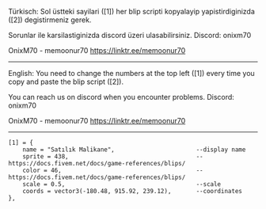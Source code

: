 Türkisch:
Sol üstteki sayilari ([1]) her blip scripti kopyalayip yapistirdiginizda ([2]) degistirmeniz gerek.

Sorunlar ile karsilastiginizda discord üzeri ulasabilirsiniz.
Discord: onixm70

OnixM70 - memoonur70
https://linktr.ee/memoonur70

------------------------------------------------------------------------------------------------------------------------
English:
You need to change the numbers at the top left ([1]) every time you copy and paste the blip script ([2]).

You can reach us on discord when you encounter problems.
Discord: onixm70

OnixM70 - memoonur70
https://linktr.ee/memoonur70


------------------------------------------------------------------------------------------------------------------------

    [1] = {
        name = "Satılık Malikane",                       --display name
        sprite = 438,                                    --https://docs.fivem.net/docs/game-references/blips/
        color = 46,                                      --https://docs.fivem.net/docs/game-references/blips/
        scale = 0.5,                                     --scale
        coords = vector3(-180.48, 915.92, 239.12),       --coordinates
    },
